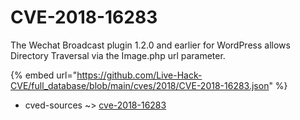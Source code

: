 # CVE-2018-16283

The Wechat Broadcast plugin 1.2.0 and earlier for WordPress allows Directory Traversal via the Image.php url parameter.

{% embed url="https://github.com/Live-Hack-CVE/full_database/blob/main/cves/2018/CVE-2018-16283.json" %}


* cved-sources ~> [cve-2018-16283](https://www.alice-snow.ru/2018/database/cve-2018-16283/cve-2018-16283-cved-sources)